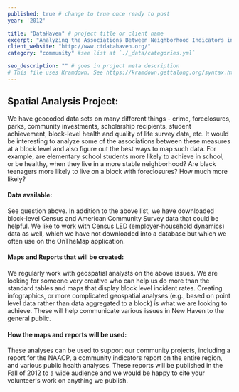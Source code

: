```yaml
---
published: true # change to true once ready to post
year: '2012'

title: "DataHaven" # project title or client name
excerpt: "Analyzing the Associations Between Neighborhood Indicators in the Greater New Haven and Valley Region" # shows on project list page
client_website: "http://www.ctdatahaven.org/"
category: "community" #see list at `./_data/categories.yml`

seo_description: "" # goes in project meta description
# This file uses Kramdown. See https://kramdown.gettalong.org/syntax.html for syntax
---
```


## Spatial Analysis Project:
We have geocoded data sets on many different things - crime, foreclosures, parks, community investments, scholarship recipients, student achievement, block-level health and quality of life survey data, etc. It would be interesting to analyze some of the associations between these measures at a block level and also figure out the best ways to map such data. For example, are elementary school students more likely to achieve in school, or be healthy, when they live in a more stable neighborhood? Are black teenagers more likely to live on a block with foreclosures? How much more likely?

#### Data available:
See question above. In addition to the above list, we have downloaded block-level Census and American Community Survey data that could be helpful. We like to work with Census LED (employer-household dynamics) data as well, which we have not downloaded into a database but which we often use on the OnTheMap application.

#### Maps and Reports that will be created:
We regularly work with geospatial analysts on the above issues. We are looking for someone very creative who can help us do more than the standard tables and maps that display block level incident rates. Creating infographics, or more complicated geospatial analyses (e.g., based on point level data rather than data aggregated to a block) is what we are looking to achieve. These will help communicate various issues in New Haven to the general public.

#### How the maps and reports will be used:
These analyses can be used to support our community projects, including a report for the NAACP, a community indicators report on the entire region, and various public health analyses. These reports will be published in the Fall of 2012 to a wide audience and we would be happy to cite your volunteer's work on anything we publish.

